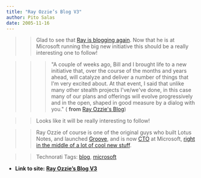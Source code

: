 ```yaml
---
title: "Ray Ozzie’s Blog V3"
author: Pito Salas
date: 2005-11-16
---
```



>>

>> Glad to see that [Ray is blogging
again](<http://spaces.msn.com/members/rayozzie/>). Now that he is at Microsoft
running the big new initiative this should be a really interesting one to
follow!

>>

>>> "A couple of weeks ago, Bill and I brought life to a new initiative that,
over the course of the months and years ahead, will catalyze and deliver a
number of things that I'm very excited about. At that event, I said that
unlike many other stealth projects I've/we've done, in this case many of our
plans and offerings will evolve progressively and in the open, shaped in good
measure by a dialog with you." ( **from** [Ray Ozzie's
Blog](<http://spaces.msn.com/members/rayozzie/>))

>>

>> Looks like it will be really interesting to follow!

>>

>> Ray Ozzie of course is one of the original guys who built Lotus Notes, and
launched [Groove](<http://www.groove.net/home/index.cfm>), and is now
[CTO](<http://www.microsoft.com/presspass/exec/ozzie/default.mspx>) at
Microsoft, [right in the middle of a lot of cool new
stuff](</weblogs/archives/000951.php>).

>>

>> Technorati Tags: [blog](<http://www.technorati.com/tag/blog>),
[microsoft](<http://www.technorati.com/tag/microsoft>)


* **Link to site:** **[Ray Ozzie’s Blog V3](None)**
